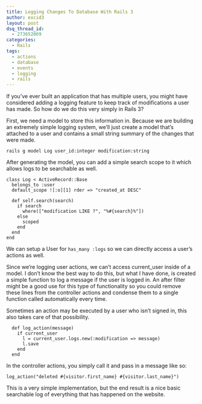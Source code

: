 ```yaml
---
title: Logging Changes To Database With Rails 3
author: excid3
layout: post
dsq_thread_id:
  - 273652069
categories:
  - Rails
tags:
  - actions
  - database
  - events
  - logging
  - rails
---
```

If you’ve ever built an application that has multiple users, you might have considered adding a logging feature to keep track of modifications a user has made. So how do we do this very simply in Rails 3?

First, we need a model to store this information in. Because we are building an extremely simple logging system, we’ll just create a model that’s attached to a user and contains a small string summary of the changes that were made.


    rails g model Log user_id:integer modification:string

After generating the model, you can add a simple search scope to it which allows logs to be searchable as well.


    class Log < ActiveRecord::Base
      belongs_to :user
      default_scope ![:o][1] rder => "created_at DESC"

      def self.search(search)
        if search
          where(["modification LIKE ?", "%#{search}%"])
        else
          scoped
        end
      end
    end


We can setup a User for `has_many :logs` so we can directly access a user’s actions as well.

Since we’re logging user actions, we can’t access current_user inside of a model. I don’t know the best way to do this, but what I have done, is created a simple function to log a message if the user is logged in. An after filter might be a good use for this type of functionality so you could remove these lines from the controller actions and condense them to a single function called automatically every time.

Sometimes an action may be executed by a user who isn’t signed in, this also takes care of that possibility.


      def log_action(message)
        if current_user
          l = current_user.logs.new(:modification => message)
          l.save
        end
      end


In the controller actions, you simply call it and pass in a message like so:


    log_action("deleted #{visitor.first_name} #{visitor.last_name}")

This is a very simple implementation, but the end result is a nice basic searchable log of everything that has happened on the website.

   [1]: http://excid3.com/blog/wp-includes/images/smilies/icon_surprised.gif
